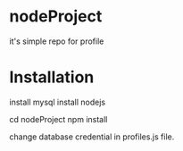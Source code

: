 # nodeProject
it's simple repo for profile

# Installation
install mysql
install nodejs

cd nodeProject
npm install

change database credential in profiles.js file.
